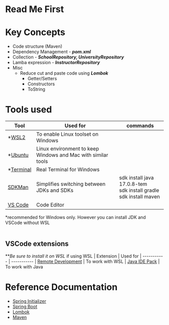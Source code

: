# Read Me First

# Key Concepts
- Code structure (Maven)
- Dependency Management - ***pom.xml***
- Collection - ***SchoolRepository, UniversityRepository***
- Lamba expression - ***InstructorRepository***
- Misc
    - Reduce cut and paste code using ***Lombok***
        - Getter/Setters
        - Constructors
        - ToString        
# Tools used
| Tool | Used for | commands 
| ----------- | ----------- |------
| *[WSL2](https://docs.microsoft.com/en-us/windows/wsl/install-win10) | To enable Linux toolset on Windows 
| *[Ubuntu](https://www.microsoft.com/en-us/p/ubuntu/9nblggh4msv6) | Linux environment to keep Windows and Mac with similar tools 
| *[Terminal](https://www.microsoft.com/en-us/p/windows-terminal/9n0dx20hk701) | Real Terminal for Windows 
| [SDKMan](https://sdkman.io/) | Simplifies switching between JDKs and SDKs | sdk install java 17.0.8-tem<br/>sdk install gradle<br/> sdk install maven
| [VS Code](https://code.visualstudio.com) | Code Editor  

*recommended for Windows only.  However you can install JDK and VSCode without WSL<br/><br/>
## VSCode extensions
**<i>Be sure to install it on WSL</I> if using WSL
| Extension | Used for 
| ----------- | ----------- 
| [Remote Development](https://marketplace.visualstudio.com/items?itemName=ms-vscode-remote.vscode-remote-extensionpack) | To work with WSL
| [Java IDE Pack](https://marketplace.visualstudio.com/items?itemName=pverest.java-ide-pack) | To work with Java

# Reference Documentation
* [Spring Initializer](https://start.spring.io/)
* [Spring Boot](https://docs.spring.io/spring-boot/docs/current/reference/html/getting-started.html)
* [Lombok](https://projectlombok.org/)
* [Maven](https://maven.apache.org/guides/index.html)

